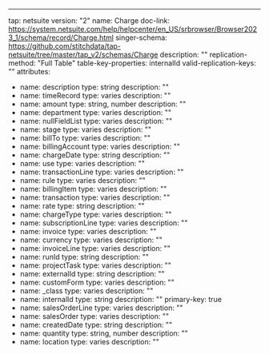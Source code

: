 ---
tap: netsuite
version: "2"
name: Charge
doc-link: https://system.netsuite.com/help/helpcenter/en_US/srbrowser/Browser2023_1/schema/record/Charge.html
singer-schema: https://github.com/stitchdata/tap-netsuite/tree/master/tap_v2/schemas/Charge
description: ""
replication-method: "Full Table"
table-key-properties: internalId
valid-replication-keys: ""
attributes:
- name: description
  type: string
  description: ""
- name: timeRecord
  type: varies
  description: ""
- name: amount
  type: string, number
  description: ""
- name: department
  type: varies
  description: ""
- name: nullFieldList
  type: varies
  description: ""
- name: stage
  type: varies
  description: ""
- name: billTo
  type: varies
  description: ""
- name: billingAccount
  type: varies
  description: ""
- name: chargeDate
  type: string
  description: ""
- name: use
  type: varies
  description: ""
- name: transactionLine
  type: varies
  description: ""
- name: rule
  type: varies
  description: ""
- name: billingItem
  type: varies
  description: ""
- name: transaction
  type: varies
  description: ""
- name: rate
  type: string
  description: ""
- name: chargeType
  type: varies
  description: ""
- name: subscriptionLine
  type: varies
  description: ""
- name: invoice
  type: varies
  description: ""
- name: currency
  type: varies
  description: ""
- name: invoiceLine
  type: varies
  description: ""
- name: runId
  type: string
  description: ""
- name: projectTask
  type: varies
  description: ""
- name: externalId
  type: string
  description: ""
- name: customForm
  type: varies
  description: ""
- name: _class
  type: varies
  description: ""
- name: internalId
  type: string
  description: ""
  primary-key: true
- name: salesOrderLine
  type: varies
  description: ""
- name: salesOrder
  type: varies
  description: ""
- name: createdDate
  type: string
  description: ""
- name: quantity
  type: string, number
  description: ""
- name: location
  type: varies
  description: ""
